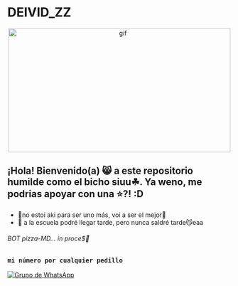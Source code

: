 # DEIVID_ZZ

<p align="center"> 
<img src="1CDGOYI_enMX976MX976&hl=es-MX&prmd=ivn&sxsrf=ALiCzsZ_QhnQK9Cqw3IbjwZL3_0-elQmfQ:1671123380856&source=lnms&tbm=isch&sa=X&ved=2ahUKEwjzm_fbi_z7AhV0kWoFHY51AkYQ_AUoAXoECAIQAQ&biw=375&bih=553&dpr=2#imgrc=QnCPoSD6uhRWPM&imgdii=9Fez373_pHlfDM" alt="gif" width="500" height="279"/> 
</p> 

## ¡Hola! Bienvenido(a) 😸 a este repositorio humilde como el bicho siuu☘. Ya weno, me podrias apoyar con una ⭐️?! :D
- 🌱no estoi aki para ser uno más, voi a ser el mejor💯
- 💞️ a la escuela podré llegar tarde, pero nunca saldré tarde😼eaa
###### BOT pizza-MD… in proce$🍕 

### `mi número por cualquier pedillo`
[![Grupo de WhatsApp](https://img.shields.io/badge/WhatsApp%20Group-25D366?style=for-the-badge&logo=whatsapp&logoColor=white)](https://wa.me/+525539615909‬)
<!---
deividzz/deividzz is a ✨ special ✨ repository because its `README.md` (this file) appears on your GitHub profile.
You can click the Preview link to take a look at your changes.
--->
